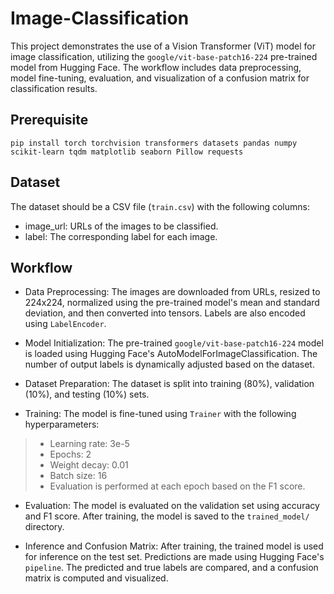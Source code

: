 # Image-Classification

This project demonstrates the use of a Vision Transformer (ViT) model for image classification, utilizing the ```google/vit-base-patch16-224``` pre-trained model from Hugging Face. The workflow includes data preprocessing, model fine-tuning, evaluation, and visualization of a confusion matrix for classification results.

## Prerequisite
```pip install torch torchvision transformers datasets pandas numpy scikit-learn tqdm matplotlib seaborn Pillow requests```

## Dataset
The dataset should be a CSV file (```train.csv```) with the following columns:
* image_url: URLs of the images to be classified.
* label: The corresponding label for each image.

## Workflow
* Data Preprocessing: The images are downloaded from URLs, resized to 224x224, normalized using the pre-trained model's mean and standard deviation, and then converted into tensors. Labels are also encoded using ```LabelEncoder```.

* Model Initialization: The pre-trained ```google/vit-base-patch16-224``` model is loaded using Hugging Face's AutoModelForImageClassification. The number of output labels is dynamically adjusted based on the dataset.

* Dataset Preparation: The dataset is split into training (80%), validation (10%), and testing (10%) sets. 

* Training: The model is fine-tuned using ```Trainer``` with the following hyperparameters:
>* Learning rate: 3e-5
>* Epochs: 2
>* Weight decay: 0.01
>* Batch size: 16
>* Evaluation is performed at each epoch based on the F1 score.
* Evaluation: The model is evaluated on the validation set using accuracy and F1 score. After training, the model is saved to the ```trained_model/``` directory.

* Inference and Confusion Matrix: After training, the trained model is used for inference on the test set. Predictions are made using Hugging Face's ```pipeline```. The predicted and true labels are compared, and a confusion matrix is computed and visualized.